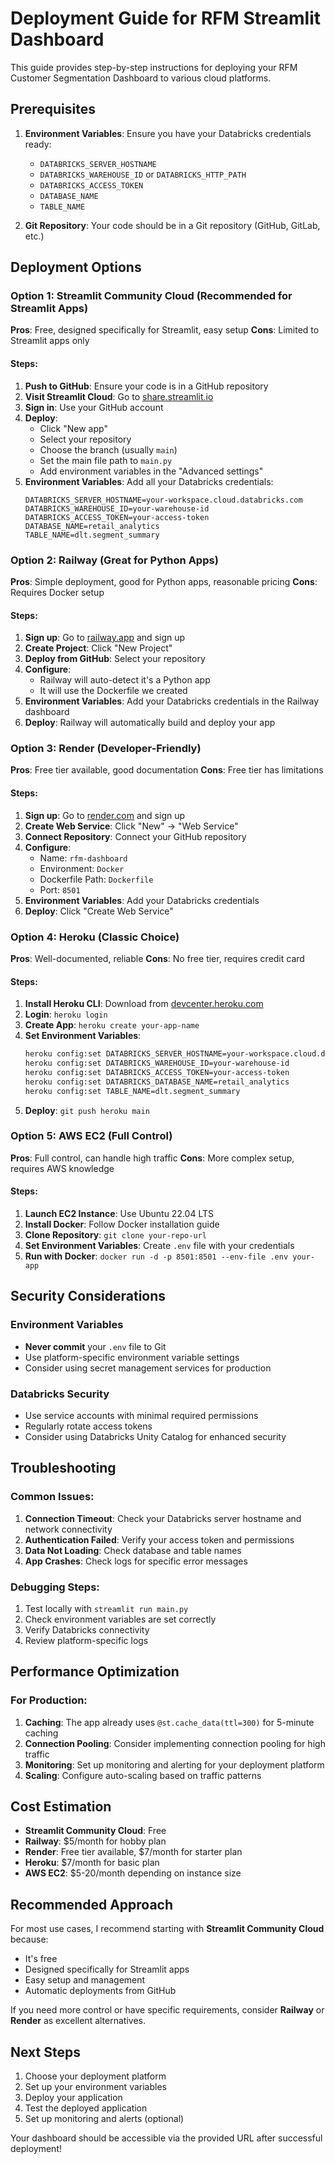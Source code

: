 # Deployment Guide for RFM Streamlit Dashboard

This guide provides step-by-step instructions for deploying your RFM Customer Segmentation Dashboard to various cloud platforms.

## Prerequisites

1. **Environment Variables**: Ensure you have your Databricks credentials ready:
   - `DATABRICKS_SERVER_HOSTNAME`
   - `DATABRICKS_WAREHOUSE_ID` or `DATABRICKS_HTTP_PATH`
   - `DATABRICKS_ACCESS_TOKEN`
   - `DATABASE_NAME`
   - `TABLE_NAME`

2. **Git Repository**: Your code should be in a Git repository (GitHub, GitLab, etc.)

## Deployment Options

### Option 1: Streamlit Community Cloud (Recommended for Streamlit Apps)

**Pros**: Free, designed specifically for Streamlit, easy setup
**Cons**: Limited to Streamlit apps only

#### Steps:
1. **Push to GitHub**: Ensure your code is in a GitHub repository
2. **Visit Streamlit Cloud**: Go to [share.streamlit.io](https://share.streamlit.io)
3. **Sign in**: Use your GitHub account
4. **Deploy**:
   - Click "New app"
   - Select your repository
   - Choose the branch (usually `main`)
   - Set the main file path to `main.py`
   - Add environment variables in the "Advanced settings"
5. **Environment Variables**: Add all your Databricks credentials:
   ```
   DATABRICKS_SERVER_HOSTNAME=your-workspace.cloud.databricks.com
   DATABRICKS_WAREHOUSE_ID=your-warehouse-id
   DATABRICKS_ACCESS_TOKEN=your-access-token
   DATABASE_NAME=retail_analytics
   TABLE_NAME=dlt.segment_summary
   ```

### Option 2: Railway (Great for Python Apps)

**Pros**: Simple deployment, good for Python apps, reasonable pricing
**Cons**: Requires Docker setup

#### Steps:
1. **Sign up**: Go to [railway.app](https://railway.app) and sign up
2. **Create Project**: Click "New Project"
3. **Deploy from GitHub**: Select your repository
4. **Configure**:
   - Railway will auto-detect it's a Python app
   - It will use the Dockerfile we created
5. **Environment Variables**: Add your Databricks credentials in the Railway dashboard
6. **Deploy**: Railway will automatically build and deploy your app

### Option 3: Render (Developer-Friendly)

**Pros**: Free tier available, good documentation
**Cons**: Free tier has limitations

#### Steps:
1. **Sign up**: Go to [render.com](https://render.com) and sign up
2. **Create Web Service**: Click "New" → "Web Service"
3. **Connect Repository**: Connect your GitHub repository
4. **Configure**:
   - Name: `rfm-dashboard`
   - Environment: `Docker`
   - Dockerfile Path: `Dockerfile`
   - Port: `8501`
5. **Environment Variables**: Add your Databricks credentials
6. **Deploy**: Click "Create Web Service"

### Option 4: Heroku (Classic Choice)

**Pros**: Well-documented, reliable
**Cons**: No free tier, requires credit card

#### Steps:
1. **Install Heroku CLI**: Download from [devcenter.heroku.com](https://devcenter.heroku.com)
2. **Login**: `heroku login`
3. **Create App**: `heroku create your-app-name`
4. **Set Environment Variables**:
   ```bash
   heroku config:set DATABRICKS_SERVER_HOSTNAME=your-workspace.cloud.databricks.com
   heroku config:set DATABRICKS_WAREHOUSE_ID=your-warehouse-id
   heroku config:set DATABRICKS_ACCESS_TOKEN=your-access-token
   heroku config:set DATABRICKS_DATABASE_NAME=retail_analytics
   heroku config:set TABLE_NAME=dlt.segment_summary
   ```
5. **Deploy**: `git push heroku main`

### Option 5: AWS EC2 (Full Control)

**Pros**: Full control, can handle high traffic
**Cons**: More complex setup, requires AWS knowledge

#### Steps:
1. **Launch EC2 Instance**: Use Ubuntu 22.04 LTS
2. **Install Docker**: Follow Docker installation guide
3. **Clone Repository**: `git clone your-repo-url`
4. **Set Environment Variables**: Create `.env` file with your credentials
5. **Run with Docker**: `docker run -d -p 8501:8501 --env-file .env your-app`

## Security Considerations

### Environment Variables
- **Never commit** your `.env` file to Git
- Use platform-specific environment variable settings
- Consider using secret management services for production

### Databricks Security
- Use service accounts with minimal required permissions
- Regularly rotate access tokens
- Consider using Databricks Unity Catalog for enhanced security

## Troubleshooting

### Common Issues:

1. **Connection Timeout**: Check your Databricks server hostname and network connectivity
2. **Authentication Failed**: Verify your access token and permissions
3. **Data Not Loading**: Check database and table names
4. **App Crashes**: Check logs for specific error messages

### Debugging Steps:
1. Test locally with `streamlit run main.py`
2. Check environment variables are set correctly
3. Verify Databricks connectivity
4. Review platform-specific logs

## Performance Optimization

### For Production:
1. **Caching**: The app already uses `@st.cache_data(ttl=300)` for 5-minute caching
2. **Connection Pooling**: Consider implementing connection pooling for high traffic
3. **Monitoring**: Set up monitoring and alerting for your deployment platform
4. **Scaling**: Configure auto-scaling based on traffic patterns

## Cost Estimation

- **Streamlit Community Cloud**: Free
- **Railway**: $5/month for hobby plan
- **Render**: Free tier available, $7/month for starter plan
- **Heroku**: $7/month for basic plan
- **AWS EC2**: $5-20/month depending on instance size

## Recommended Approach

For most use cases, I recommend starting with **Streamlit Community Cloud** because:
- It's free
- Designed specifically for Streamlit apps
- Easy setup and management
- Automatic deployments from GitHub

If you need more control or have specific requirements, consider **Railway** or **Render** as excellent alternatives.

## Next Steps

1. Choose your deployment platform
2. Set up your environment variables
3. Deploy your application
4. Test the deployed application
5. Set up monitoring and alerts (optional)

Your dashboard should be accessible via the provided URL after successful deployment!
